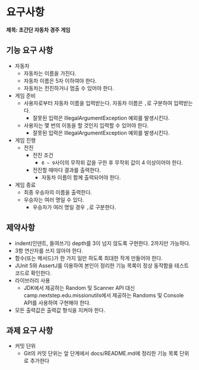 # 요구사항

**제목: 초간단 자동차 경주 게임**

## 기능 요구 사항

- 자동차
    - 자동차는 이름을 가진다.
    - 자동차 이름은 5자 이하여야 한다.
    - 자동차는 전진하거나 멈출 수 있어야 한다.
- 게임 준비
    - 사용자로부터 자동차 이름을 입력받는다. 자동차 이름은 `,`로 구분하여 입력받는다.
        - 잘못된 입력은 IllegalArgumentException 예외를 발생시킨다.
    - 사용자는 몇 번의 이동을 할 것인지 입력할 수 있어야 한다.
        - 잘못된 입력은 IllegalArgumentException 예외를 발생시킨다.
- 게임 진행
    - 전진
        - 전진 조건
            - `0 ~ 9`사이의 무작위 값을 구한 후 무작위 값이 4 이상이어야 한다.
        - 전진할 때마다 결과를 출력한다.
            - 자동차 이름이 함께 출력되어야 한다.
- 게임 종료
    - 최종 우승자의 이름을 출력한다.
    - 우승자는 여러 명일 수 있다.
        - 우승자가 여러 명일 경우 `,`로 구분한다.

## 제약사항

- indent(인덴트, 들여쓰기) depth를 3이 넘지 않도록 구현한다. 2까지만 가능하다.
- 3항 연산자를 쓰지 않아야 한다.
- 함수(또는 메서드)가 한 가지 일만 하도록 최대한 작게 만들어야 한다.
- JUnit 5와 AssertJ를 이용하여 본인이 정리한 기능 목록이 정상 동작함을 테스트 코드로 확인한다.
- 라이브러리 사용
    - JDK에서 제공하는 Random 및 Scanner API 대신 camp.nextstep.edu.missionutils에서 제공하는 Randoms 및 Console API를 사용하여 구현해야 한다.
- 모든 출력값은 출력값 형식을 지켜야 한다.

## 과제 요구 사항

- 커밋 단위
    - Git의 커밋 단위는 앞 단계에서 docs/README.md에 정리한 기능 목록 단위로 추가한다
